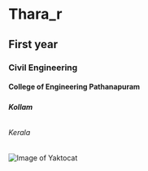  # <h1> Thara_r 
 ## <h2>First year
 ### <h3>Civil Engineering
 #### <h4>College of Engineering Pathanapuram
 ##### <h5>Kollam
 ###### <h6>Kerala
 ![Image of Yaktocat](https://octodex.github.com/images/yaktocat.png)
